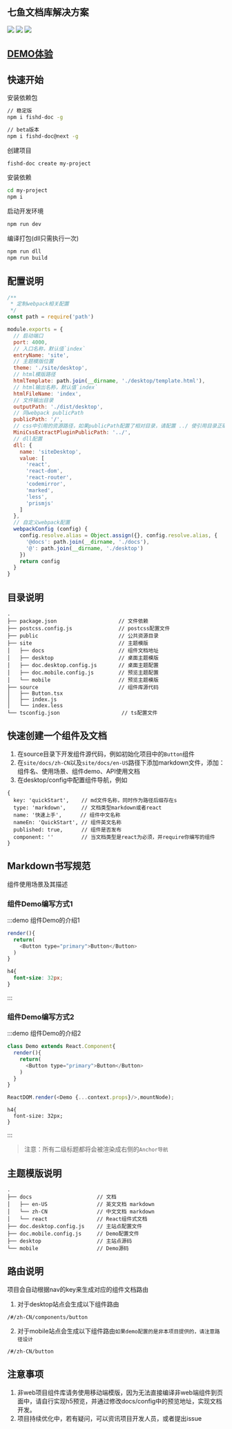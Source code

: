 ## 七鱼文档库解决方案
![](https://img.shields.io/github/issues/NSFI/fishd-doc)
![](https://img.shields.io/github/forks/NSFI/fishd-doc)
![](https://img.shields.io/github/stars/NSFI/fishd-doc)

## [DEMO体验](https://hangaoke1.github.io/fishd-desktop/#/zh-CN/home)

## 快速开始
安装依赖包
```sh
// 稳定版
npm i fishd-doc -g

// beta版本
npm i fishd-doc@next -g
```

创建项目
```sh
fishd-doc create my-project
```

安装依赖
```sh
cd my-project
npm i
```

启动开发环境
```sh
npm run dev
```

编译打包(dll只需执行一次)
```sh
npm run dll
npm run build
```

## 配置说明
```js
/**
 * 定制webpack相关配置
 */
const path = require('path')

module.exports = {
  // 启动端口
  port: 4000,
  // 入口名称，默认值`index`
  entryName: 'site',
  // 主题模版位置
  theme: './site/desktop',
  // html模版路径
  htmlTemplate: path.join(__dirname, './desktop/template.html'),
  // html输出名称，默认值`index`
  htmlFileName: 'index',
  // 文件输出目录
  outputPath: './dist/desktop',
  // 同webpack publicPath
  publicPath: '/',
  // css中引用的资源路径，如果publicPath配置了相对目录，请配置 ../ 使引用目录正确，否则会出现资源引用路径异常，若未配置，则默认使用pulbicPath
  MiniCssExtractPluginPublicPath: '../',
  // dll配置
  dll: {
    name: 'siteDesktop',
    value: [
      'react',
      'react-dom',
      'react-router',
      'codemirror',
      'marked',
      'less',
      'prismjs'
    ]
  },
  // 自定义webpack配置
  webpackConfig (config) {
    config.resolve.alias = Object.assign({}, config.resolve.alias, {
      '@docs': path.join(__dirname, './docs'),
      '@': path.join(__dirname, './desktop')
    })
    return config
  }
}

```

## 目录说明
```
.
├── package.json                    // 文件依赖
├── postcss.config.js               // postcss配置文件
├── public                          // 公共资源目录
├── site                            // 主题模版
│   ├── docs                        // 组件文档地址
│   ├── desktop                     // 桌面主题模版
│   ├── doc.desktop.config.js       // 桌面主题配置
│   ├── doc.mobile.config.js        // 预览主题配置
│   └── mobile                      // 预览主题模版
├── source                          // 组件库源代码
│   ├── Button.tsx
│   ├── index.js
│   └── index.less
└── tsconfig.json                    // ts配置文件
```

## 快速创建一个组件及文档
1. 在source目录下开发组件源代码，例如初始化项目中的`Button`组件
2. 在`site/docs/zh-CN`以及`site/docs/en-US`路径下添加markdown文件，添加：组件名、使用场景、组件demo、API使用文档
3. 在desktop/config中配置组件导航，例如
```
{
  key: 'quickStart',    // md文件名称，同时作为路径后缀存在s
  type: 'markdown',     // 文档类型markdown或者react
  name: '快速上手',      // 组件中文名称
  nameEn: 'QuickStart', // 组件英文名称
  published: true,      // 组件是否发布
  component: ''         // 当文档类型是react为必须，并require你编写的组件
}
```

## Markdown书写规范
组件使用场景及其描述

### 组件Demo编写方式1

:::demo 组件Demo的介绍1

```js
render(){
  return(
    <Button type="primary">Button</Button>
  )
}
```

```css
h4{
  font-size: 32px;
}
```
:::

### 组件Demo编写方式2

:::demo 组件Demo的介绍2

```js
class Demo extends React.Component{
  render(){
    return(
      <Button type="primary">Button</Button>
    )
  }
}

ReactDOM.render(<Demo {...context.props}/>,mountNode);
```

```less
h4{
  font-size: 32px;
}
```

:::

> 注意：所有二级标题都将会被渲染成右侧的`Anchor导航`


## 主题模版说明
```
.
├── docs                     // 文档
│   ├── en-US                // 英文文档 markdown
│   └── zh-CN                // 中文文档 markdown
│   └── react                // React组件式文档
├── doc.desktop.config.js    // 主站点配置文件
├── doc.mobile.config.js     // Demo配置文件
├── desktop                  // 主站点源码
└── mobile                   // Demo源码
```

## 路由说明
项目会自动根据nav的key来生成对应的组件文档路由
1. 对于desktop站点会生成以下组件路由
```
/#/zh-CN/components/button
```
2. 对于mobile站点会生成以下组件路由`如果demo配置的是非本项目提供的，请注意路径设计`
```
/#/zh-CN/button
```

## 注意事项
1. 非web项目组件库请务使用移动端模版，因为无法直接编译非web端组件到页面中，请自行实现h5预览，并通过修改docs/config中的预览地址，实现文档开发。
2. 项目持续优化中，若有疑问，可以资讯项目开发人员，或者提出issue
